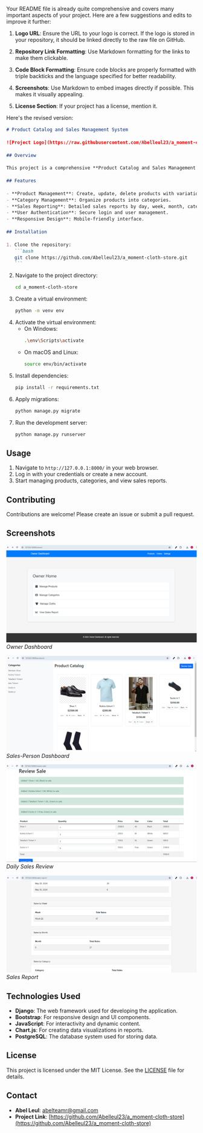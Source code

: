 Your README file is already quite comprehensive and covers many important aspects of your project. Here are a few suggestions and edits to improve it further:

1. **Logo URL**: Ensure the URL to your logo is correct. If the logo is stored in your repository, it should be linked directly to the raw file on GitHub.

2. **Repository Link Formatting**: Use Markdown formatting for the links to make them clickable.

3. **Code Block Formatting**: Ensure code blocks are properly formatted with triple backticks and the language specified for better readability.

4. **Screenshots**: Use Markdown to embed images directly if possible. This makes it visually appealing.

5. **License Section**: If your project has a license, mention it.

Here's the revised version:

````markdown
# Product Catalog and Sales Management System

![Project Logo](https://raw.githubusercontent.com/Abelleul23/a_moment-cloth-store/main/media/product_images/clothing%20logo.avif)

## Overview

This project is a comprehensive **Product Catalog and Sales Management System** built using Django. It allows users to manage products, categories, and sales with advanced features and a user-friendly interface.

## Features

- **Product Management**: Create, update, delete products with variations (size, color).
- **Category Management**: Organize products into categories.
- **Sales Reporting**: Detailed sales reports by day, week, month, category, and product.
- **User Authentication**: Secure login and user management.
- **Responsive Design**: Mobile-friendly interface.

## Installation

1. Clone the repository:
   ```bash
   git clone https://github.com/Abelleul23/a_moment-cloth-store.git
   ```
````

2. Navigate to the project directory:
   ```bash
   cd a_moment-cloth-store
   ```
3. Create a virtual environment:
   ```bash
   python -m venv env
   ```
4. Activate the virtual environment:
   - On Windows:
     ```bash
     .\env\Scripts\activate
     ```
   - On macOS and Linux:
     ```bash
     source env/bin/activate
     ```
5. Install dependencies:
   ```bash
   pip install -r requirements.txt
   ```
6. Apply migrations:
   ```bash
   python manage.py migrate
   ```
7. Run the development server:
   ```bash
   python manage.py runserver
   ```

## Usage

1. Navigate to `http://127.0.0.1:8000/` in your web browser.
2. Log in with your credentials or create a new account.
3. Start managing products, categories, and view sales reports.

## Contributing

Contributions are welcome! Please create an issue or submit a pull request.

## Screenshots

![Owner Dashboard](https://raw.githubusercontent.com/Abelleul23/a_moment-cloth-store/main/media/product_images/owner_dashboard.png)
_Owner Dashboard_

![Sales-Person Dashboard](https://raw.githubusercontent.com/Abelleul23/a_moment-cloth-store/main/media/product_images/sale-person_dashboard.png)
_Sales-Person Dashboard_

![Daily Sales Review](https://raw.githubusercontent.com/Abelleul23/a_moment-cloth-store/main/media/product_images/review_sale.png)
_Daily Sales Review_

![Sales Report](https://raw.githubusercontent.com/Abelleul23/a_moment-cloth-store/main/media/product_images/view-sale_report.png)
_Sales Report_

## Technologies Used

- **Django**: The web framework used for developing the application.
- **Bootstrap**: For responsive design and UI components.
- **JavaScript**: For interactivity and dynamic content.
- **Chart.js**: For creating data visualizations in reports.
- **PostgreSQL**: The database system used for storing data.

## License

This project is licensed under the MIT License. See the [LICENSE](LICENSE) file for details.

## Contact

- **Abel Leul**: abelteamr@gmail.com
- **Project Link**: [https://github.com/Abelleul23/a_moment-cloth-store](https://github.com/Abelleul23/a_moment-cloth-store)

```

```
